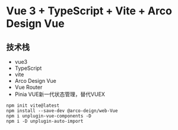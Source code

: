 # Vue 3 + TypeScript + Vite + Arco Design Vue

## 技术栈
* vue3
* TypeScript
* vite
* Arco Design Vue
* Vue Router
* Pinia VUE新一代状态管理，替代VUEX 

~~~
npm init vite@latest
npm install --save-dev @arco-deign/web-Vue
npm i unplugin-vue-components -D
npm i -D unplugin-auto-import
~~~